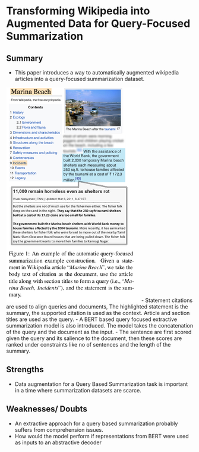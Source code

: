 # Transforming Wikipedia into Augmented Data for Query-Focused Summarization
## Summary
- This paper introduces a way to automatically augmented wikipedia articles into a query-focused summarization dataset.
<img src= "../images/Wikiref.png">
- Statement citations are used to align queries and documents, The highlighted statement is the summary, the supported citation is used as the context. Article and section titles are used as the query.
- A BERT based query focused extractive summarization model is also introduced. The model takes the concatenation of the query and the document as the input.
- The sentence are first scored given the query and its salience to the document, then these scores are ranked under constraints like no of sentences and the length of the summary.

## Strengths
- Data augmentation for a Query Based Summarization task is important in a time where summarization datasets are scarce.


## Weaknesses/ Doubts
- An extractive approach for a query based summarization probably suffers from comprehension issues.
- How would the model perform if representations from BERT were used as inputs to an abstractive decoder 
